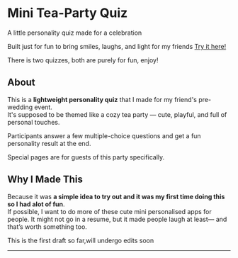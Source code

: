 # Mini Tea-Party Quiz

A little personality quiz made for a celebration

Built just for fun to bring smiles, laughs, and light for my friends
[Try it here!](https://ssyazwani.github.io/miniteapartyquiz/)

There is two quizzes, both are purely for fun, enjoy!


## About

This is a **lightweight personality quiz** that I made for my friend's pre-wedding event.  
It's supposed to be themed like a cozy tea party — cute, playful, and full of personal touches. 

Participants answer a few multiple-choice questions and get a fun personality result at the end.

Special pages are for guests of this party specifically.



##  Why I Made This

Because it was **a simple idea to try out and it was my first time doing this so I had alot of fun**.  
If possible, I want to do more of these cute mini personalised apps for people.
It might not go in a resume, but it made people laugh at least— and that’s worth something too.

This is the first draft so far,will undergo edits soon


---

